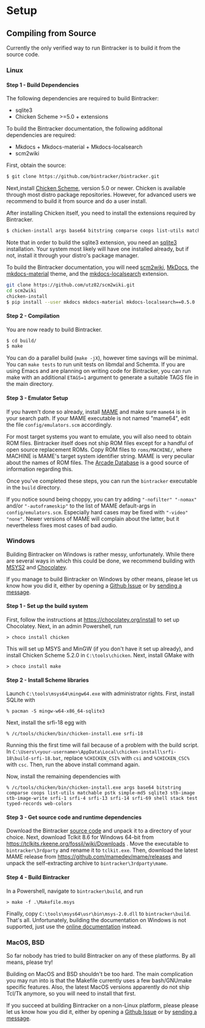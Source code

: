# Setup

## Compiling from Source

Currently the only verified way to run Bintracker is to build it from the source code.


### Linux

#### Step 1 - Build Dependencies

The following dependencies are required to build Bintracker:

- sqlite3
- Chicken Scheme >=5.0 + extensions

To build the Bintracker documentation, the following additonal dependencies are required:

- Mkdocs + Mkdocs-material + Mkdocs-localsearch
- scm2wiki

First, obtain the source:

```sh
$ git clone https://github.com/bintracker/bintracker.git
```

Next,install [Chicken Scheme](https://call-cc.org), version 5.0 or newer. Chicken is available through most distro package repositories. However, for advanced users we recommend to build it from source and do a user install.

After installing Chicken itself, you need to install the extensions required by Bintracker.

```sh
$ chicken-install args base64 bitstring comparse coops list-utils matchable pstk simple-md5 sqlite3 stb-image stb-image-write srfi-1 srfi-4 srfi-13 srfi-14 srfi-18 srfi-69 stack test typed-records web-colors
```

Note that in order to build the sqlite3 extension, you need an [sqlite3](https://sqlite.org) installation. Your system most likely will have one installed already, but if not, install it through your distro's package manager.

To build the Bintracker documentation, you will need [scm2wiki](https://github.com/utz82/scm2wiki), [MkDocs](https://www.mkdocs.org/), the [mkdocs-material](https://github.com/squidfunk/mkdocs-material) theme, and the [mkdocs-localsearch](https://github.com/wilhelmer/mkdocs-localsearch) extension.

```sh
git clone https://github.com/utz82/scm2wiki.git
cd scm2wiki
chicken-install
$ pip install --user mkdocs mkdocs-material mkdocs-localsearch==0.5.0
```


#### Step 2 - Compilation

You are now ready to build Bintracker.

```sh
$ cd build/
$ make
```

You can do a parallel build (`make -jX`), however time savings will be minimal. You can `make tests` to run unit tests on libmdal and Schemta. If you are using Emacs and are planning on writing code for Bintracker, you can run make with an additional `ETAGS=1` argument to generate a suitable TAGS file in the main directory.


#### Step 3 - Emulator Setup

If you haven't done so already, install [MAME](https://mamedev.org) and make sure `mame64` is in your search path. If your MAME executable is not named "mame64", edit the file `config/emulators.scm` accordingly.

For most target systems you want to emulate, you will also need to obtain ROM files. Bintracker itself does not ship ROM files except for a handful of open source replacement ROMs. Copy ROM files to `roms/MACHINE/`, where MACHINE is MAME's target system identifier string. MAME is very peculiar about the names of ROM files. The [Arcade Database](http://adb.arcadeitalia.net/) is a good source of information regarding this.

Once you've completed these steps, you can run the `bintracker` executable in the `build` directory.

If you notice sound being choppy, you can try adding `"-nofilter" "-nomax"` and/or `"-autoframeskip"` to the list of MAME default-args in `config/emulators.scm`. Especially hard cases may be fixed with `"-video" "none"`. Newer versions of MAME will complain about the latter, but it nevertheless fixes most cases of bad audio.


### Windows

Building Bintracker on Windows is rather messy, unfortunately. While there are several ways in which this could be done, we recommend building with [MSYS2](https://www.msys2.org) and [Chocolatey](https://chocolatey.org/).

If you manage to build Bintracker on Windows by other means, please let us know how you did it, either by opening a [Github Issue](https://github.com/bintracker/bintracker/issues) or by [sending a message](https://bintracker.org/contact/).

#### Step 1 - Set up the build system

First, follow the instructions at https://chocolatey.org/install to set up Chocolatey. Next, in an admin Powershell, run

```
> choco install chicken
```

This will set up MSYS and MinGW (if you don't have it set up already), and install Chicken Scheme 5.2.0 in `C:\tools\chicken`. Next, install GMake with

```
> choco install make
```

#### Step 2 - Install Scheme libraries

Launch `C:\tools\msys64\mingw64.exe` with administrator rights. First, install SQLite with

```
% pacman -S mingw-w64-x86_64-sqlite3
```

Next, install the srfi-18 egg with

```
% /c/tools/chicken/bin/chicken-install.exe srfi-18
```

Running this the first time will fail because of a problem with the build script. In `C:\Users\<your-username>\AppData\Local\chicken-install\srfi-18\build-srfi-18.bat`, replace `%CHICKEN_CSI%` with `csi` and `%CHICKEN_CSC%` with `csc`. Then, run the above install command again.

Now, install the remaining dependencies with

```
% /c/tools/chicken/bin/chicken-install.exe args base64 bitstring comparse coops list-utils matchable pstk simple-md5 sqlite3 stb-image stb-image-write srfi-1 srfi-4 srfi-13 srfi-14 srfi-69 shell stack test typed-records web-colors
```

#### Step 3 - Get source code and runtime dependencies

Download the Bintracker [source code](https://github.com/bintracker/bintracker/archive/refs/heads/master.zip) and unpack it to a directory of your choice. Next, download Tclkit 8.6 for Windows 64-bit from https://tclkits.rkeene.org/fossil/wiki/Downloads . Move the executable to `bintracker\3rdparty` and rename it to `tclkit.exe`. Then, download the latest MAME release from https://github.com/mamedev/mame/releases and unpack the self-extracting archive to `bintracker\3rdparty\mame`.

#### Step 4 - Build Bintracker

In a Powershell, navigate to `bintracker\build`, and run

```
> make -f .\Makefile.msys
```

Finally, copy `C:\tools\msys64\usr\bin\msys-2.0.dll` to `bintracker\build`. That's all. Unfortunately, building the documentation on Windows is not supported, just use the [online documentation](https://bintracker.org/documentation) instead.


### MacOS, BSD

So far nobody has tried to build Bintracker on any of these platforms. By all means, please try!

Building on MacOS and BSD shouldn't be too hard. The main complication you may run into is that the Makefile currently uses a few bash/GNUmake specific features. Also, the latest MacOS versions apparently do not ship Tcl/Tk anymore, so you will need to install that first.

If you succeed at building Bintracker on a non-Linux platform, please please let us know how you did it, either by opening a [Github Issue](https://github.com/bintracker/bintracker/issues) or by [sending a message](https://bintracker.org/contact/).
